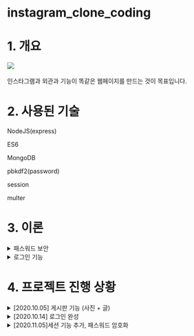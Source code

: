 # instagram_clone_coding


# 1. 개요

<img src="/readme_images/2020.11.05.gif" width=500px >

인스타그램과 외관과 기능이 똑같은 웹페이지를 만드는 것이 목표입니다.

# 2. 사용된 기술

NodeJS(express)

ES6

MongoDB

pbkdf2(password)

session

multer

# 3. 이론

<details>
<summary>패스워드 보안</summary>
       
       
- 기본 원리 
       
    단방향 암호화 : 암호화는 가능하지만 반대로 복호화는 불가능한 암호화방법을 사용하여

    비밀번호를 해싱하고, db에 비밀번호 원본을 저장하는 것이 아닌 해싱값을 저장한다.

    ⇒ 로그인 시 비밀번호 일치여부를 확인 할 때에는 입력된 비밀번호를 암호화하여

    db에 저장된 해싱값과 비교한다. 

    단방향 암호화의 예시 : hd5 (이제 더이상 쓰지 않음, 취약점이 발견됨),

    sha256 (이걸 요즘 쓴다는데 또 취약점이 발견되었을 수 있음)
    
- salt

    비밀번호 자체만 암호화를 하게되면, 모든 값의 해시을 저장해서 사전처럼 만들어

    뚫을 수가 있다.

    여기서 비밀번호+salt값(salt는 겹치지않는 랜덤한값)을 해싱을 하면

    좀 더 뚫기가 힘든 암호가 만들어진다.

    모든 사용자마다 salt값은 다른것이 좋다. ( salt값이 같다면 한명이 뚫렸을때 다른 모든 사람도 뚫릴 위험성이 존재하기 때문)

- key streching

    단방향 암호화를 여러번 반복하는 것 (보안성이 높다)

    (암호화된 것을 또 암호화 또 암호화.... 반복)

    ex) PBKDF2
    
</details>

<details>
<summary>로그인 기능</summary>
       
       
mongoose+session 기능을 조합하여 만듦 

[https://www.npmjs.com/package/connect-mongoose-only](https://www.npmjs.com/package/connect-mongoose-only) 

이 패키지를 참고. (몽구스에 세션을 저장하는데 편리하게 만들어져 있음)

</details>



# 4. 프로젝트 진행 상황

<details>
<summary>[2020.10.05] 게시판 기능 (사진 + 글) </summary>
       
       
<img src="./readme_images/image01.png" width=500px>

- 글 작성시 script태그를 막아두지 않았음 (보안이슈)

</details>

<details>
<summary>[2020.10.14] 로그인 완성 </summary>
       
       
<img src="./readme_images/image02.png" width=500px>

- mongoose+session 기능을 조합하여 만듦 

- 지속적인 css 작업중.

</details>

<details>
<summary>[2020.11.05]세션 기능 추가, 패스워드 암호화</summary>


1. 세션 기능 추가

    이제 로그아웃을 하지 않으면 로그인 상태가 계속 유지됩니다.
    
    <img src="/readme_images/2020.11.05.gif" width=500px >

2. 패스워드 암호화

    pbkdf2-password 패키지를 사용하여 구현

    - pbkdf2-password
        - hasher() : 비밀번호를 salt에 맞게 암호화하는 함수

            salt가 없을 시 salt를 자동으로 만들어 암호화한다.

    <img src="/readme_images/image03.png" width=500px >


</details>

